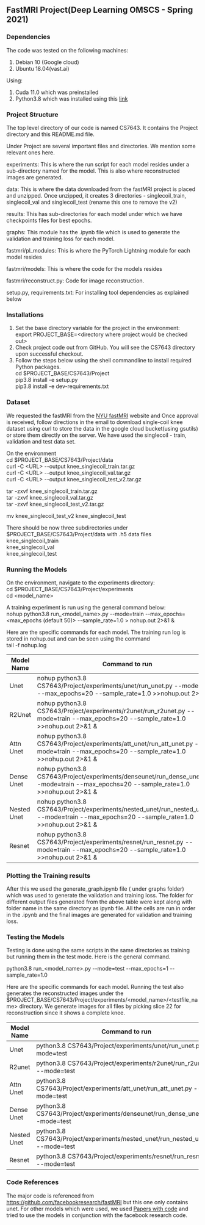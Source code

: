 ## FastMRI Project(Deep Learning OMSCS - Spring 2021)



### Dependencies

The code was tested on the following machines:

1. Debian 10 (Google cloud)
2. Ubuntu 18.04(vast.ai)

Using:
1. Cuda 11.0 which was preinstalled
2. Python3.8 which was installed using this [link](https://tecnstuff.net/how-to-install-python-3-8-on-debian-10/)


### Project Structure

The top level directory of our code is named CS7643. It contains the Project directory and this README.md file.

Under Project are several important files and directories. We mention some relevant ones here.

experiments: This is where the run script for each model resides under a sub-directory named for the model. This is also where reconstructed images are generated.

data: This is where the data downloaded from the fastMRI project is placed and unzipped. Once unzipped, it creates 3 directories - singlecoil_train, singlecoil_val and singlecoil_test (rename this one to remove the v2)

results: This has sub-directories for each model under which we have checkpoints files for best epochs.

graphs: This module has the .ipynb file which is used to generate the validation and training loss for each model.

fastmri/pl_modules: This is where the PyTorch Lightning module for each model resides

fastmri/models: This is where the code for the models resides

fastmri/reconstruct.py: Code for image reconstruction.

setup.py, requirements.txt: For installing tool dependencies as explained below


### Installations

1. Set the base directory variable for the project in the environment:<br />
export PROJECT_BASE=&lt;directory where project would be checked out&gt;
2. Check project code out from GitHub. You will see the CS7643 directory upon successful checkout.
3. Follow the steps below using the shell commandline to install required Python packages.<br />
cd $PROJECT_BASE/CS7643/Project<br />
pip3.8 install -e setup.py<br />
pip3.8 install -e dev-requirements.txt <br />

### Dataset

We requested the fastMRI from the [NYU fastMRI](https://fastmri.med.nyu.edu) website and Once approval is received, follow directions in the email to download single-coil knee dataset using curl to store the data in the google cloud bucket(using gsutils) or store them directly on the server. We have used the singlecoil - train, validation and test data set.

On the environment<br />
cd $PROJECT_BASE/CS7643/Project/data<br />
curl -C &lt;URL&gt; --output knee_singlecoil_train.tar.gz <br />
curl -C &lt;URL&gt; --output knee_singlecoil_val.tar.gz <br />
curl -C &lt;URL&gt; --output knee_singlecoil_test_v2.tar.gz <br />

tar -zxvf knee_singlecoil_train.tar.gz<br />
tar -zxvf knee_singlecoil_val.tar.gz<br />
tar -zxvf knee_singlecoil_test_v2.tar.gz<br />

mv knee_singlecoil_test_v2 knee_singlecoil_test

There should be now three subdirectories under $PROJECT_BASE/CS7643/Project/data with .h5 data files<br />
knee_singlecoil_train<br />
knee_singlecoil_val<br />
knee_singlecoil_test<br />

### Running the Models

On the environment, navigate to the experiments directory:<br />
cd $PROJECT_BASE/CS7643/Project/experiments<br />
cd &lt;model_name&gt;<br />

A training experiment is run using the general command below: <br />
nohup python3.8 run_&lt;model_name&gt;.py --mode=train --max_epochs=&lt;max_epochs (default 50)&gt; --sample_rate=1.0 &gt; nohup.out 2&gt;&1 &

Here are the specific commands for each model. The training run log is stored in nohup.out and can be seen using the command<br />
tail -f nohup.log

| Model Name  | Command to run                                               | Log file  |
| ----------- | ------------------------------------------------------------ | --------- |
| Unet        | nohup python3.8 CS7643/Project/experiments/unet/run_unet.py --mode=train --max_epochs=20 --sample_rate=1.0 >>nohup.out 2>&1 & | nohup.out |
| R2Unet      | nohup python3.8 CS7643/Project/experiments/r2unet/run_r2unet.py --mode=train --max_epochs=20 --sample_rate=1.0 >>nohup.out 2>&1 & | nohup.out |
| Attn Unet   | nohup python3.8 CS7643/Project/experiments/att_unet/run_att_unet.py --mode=train --max_epochs=20 --sample_rate=1.0 >>nohup.out 2>&1 & | nohup.out |
| Dense Unet  | nohup python3.8 CS7643/Project/experiments/denseunet/run_dense_unet.py --mode=train --max_epochs=20 --sample_rate=1.0 >>nohup.out 2>&1 & | nohup.out |
| Nested Unet | nohup python3.8 CS7643/Project/experiments/nested_unet/run_nested_unet.py --mode=train --max_epochs=20 --sample_rate=1.0 >>nohup.out 2>&1 & | nohup.out |
| Resnet      | nohup python3.8 CS7643/Project/experiments/resnet/run_resnet.py --mode=train --max_epochs=20 --sample_rate=1.0 >>nohup.out 2>&1 & | nohup.out |


### Plotting the Training results

After this we used the generate_graph.ipynb file ( under graphs folder) which was used to generate the validation and training loss. The folder for different output files generated from the above table were kept along with folder name in the same directory as ipynb file. All the cells are run in order in the .ipynb and the final images are generated for validation and training loss.

### 
### Testing the Models
Testing is done using the same scripts in the same directories as training but running them in the test mode. Here is the general command.<br />

python3.8 run_&lt;model_name&gt;.py --mode=test --max_epochs=1 --sample_rate=1.0

Here are the specific commands for each model. Running the test also generates the reconstructed images under the $PROJECT_BASE/CS7643/Project/experiments/&lt;model_name&gt;/&lt;testfile_name&gt; directory. We generate images for all files by picking slice 22 for reconstruction since it shows a complete knee.

| Model Name  | Command to run                                               |
| ----------- | ------------------------------------------------------------ |
| Unet        | python3.8 CS7643/Project/experiments/unet/run_unet.py --mode=test |
| R2unet      | python3.8 CS7643/Project/experiments/r2unet/run_r2unet.py --mode=test |
| Attn Unet   | python3.8 CS7643/Project/experiments/att_unet/run_att_unet.py --mode=test |
| Dense Unet  | python3.8 CS7643/Project/experiments/denseunet/run_dense_unet.py --mode=test |
| Nested Unet | python3.8 CS7643/Project/experiments/nested_unet/run_nested_unet.py --mode=test |
| Resnet      | python3.8 CS7643/Project/experiments/resnet/run_resnet.py --mode=test |

### Code References

The major code is referenced from https://github.com/facebookresearch/fastMRI but this one only contains unet. For other models which were used, we used [Papers with code](https://paperswithcode.com/) and tried to use the models in conjunction with the facebook research code.

